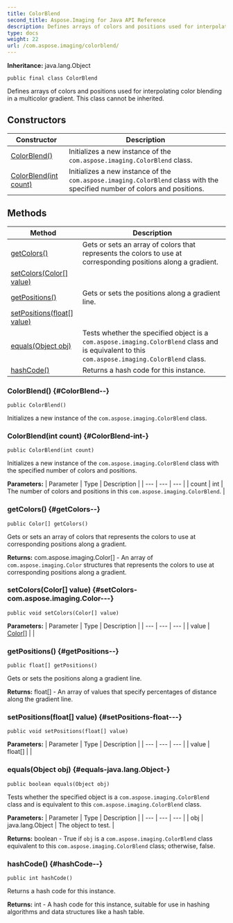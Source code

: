 ```yaml
---
title: ColorBlend
second_title: Aspose.Imaging for Java API Reference
description: Defines arrays of colors and positions used for interpolating color blending in a multicolor gradient.
type: docs
weight: 22
url: /com.aspose.imaging/colorblend/
---
```

**Inheritance:**
java.lang.Object
```
public final class ColorBlend
```

Defines arrays of colors and positions used for interpolating color blending in a multicolor gradient. This class cannot be inherited.
## Constructors

| Constructor | Description |
| --- | --- |
| [ColorBlend()](#ColorBlend--) | Initializes a new instance of the `com.aspose.imaging.ColorBlend` class. |
| [ColorBlend(int count)](#ColorBlend-int-) | Initializes a new instance of the `com.aspose.imaging.ColorBlend` class with the specified number of colors and positions. |
## Methods

| Method | Description |
| --- | --- |
| [getColors()](#getColors--) | Gets or sets an array of colors that represents the colors to use at corresponding positions along a gradient. |
| [setColors(Color[] value)](#setColors-com.aspose.imaging.Color---) |  |
| [getPositions()](#getPositions--) | Gets or sets the positions along a gradient line. |
| [setPositions(float[] value)](#setPositions-float---) |  |
| [equals(Object obj)](#equals-java.lang.Object-) | Tests whether the specified object is a `com.aspose.imaging.ColorBlend` class and is equivalent to this `com.aspose.imaging.ColorBlend` class. |
| [hashCode()](#hashCode--) | Returns a hash code for this instance. |
### ColorBlend() {#ColorBlend--}
```
public ColorBlend()
```


Initializes a new instance of the `com.aspose.imaging.ColorBlend` class.

### ColorBlend(int count) {#ColorBlend-int-}
```
public ColorBlend(int count)
```


Initializes a new instance of the `com.aspose.imaging.ColorBlend` class with the specified number of colors and positions.

**Parameters:**
| Parameter | Type | Description |
| --- | --- | --- |
| count | int | The number of colors and positions in this `com.aspose.imaging.ColorBlend`. |

### getColors() {#getColors--}
```
public Color[] getColors()
```


Gets or sets an array of colors that represents the colors to use at corresponding positions along a gradient.

**Returns:**
com.aspose.imaging.Color[] - An array of `com.aspose.imaging.Color` structures that represents the colors to use at corresponding positions along a gradient.
### setColors(Color[] value) {#setColors-com.aspose.imaging.Color---}
```
public void setColors(Color[] value)
```




**Parameters:**
| Parameter | Type | Description |
| --- | --- | --- |
| value | [Color\[\]](../../com.aspose.imaging/color) |  |

### getPositions() {#getPositions--}
```
public float[] getPositions()
```


Gets or sets the positions along a gradient line.

**Returns:**
float[] - An array of values that specify percentages of distance along the gradient line.
### setPositions(float[] value) {#setPositions-float---}
```
public void setPositions(float[] value)
```




**Parameters:**
| Parameter | Type | Description |
| --- | --- | --- |
| value | float[] |  |

### equals(Object obj) {#equals-java.lang.Object-}
```
public boolean equals(Object obj)
```


Tests whether the specified object is a `com.aspose.imaging.ColorBlend` class and is equivalent to this `com.aspose.imaging.ColorBlend` class.

**Parameters:**
| Parameter | Type | Description |
| --- | --- | --- |
| obj | java.lang.Object | The object to test. |

**Returns:**
boolean - True if `obj` is a `com.aspose.imaging.ColorBlend` class equivalent to this `com.aspose.imaging.ColorBlend` class; otherwise, false.
### hashCode() {#hashCode--}
```
public int hashCode()
```


Returns a hash code for this instance.

**Returns:**
int - A hash code for this instance, suitable for use in hashing algorithms and data structures like a hash table.
